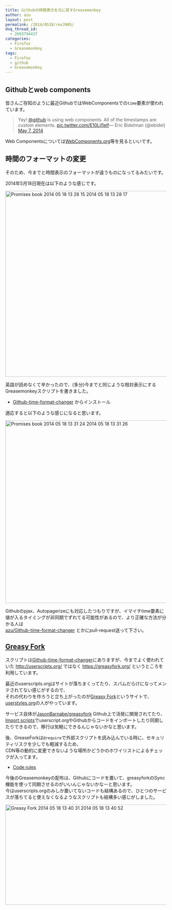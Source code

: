 ```yaml
---
title: Githubの時間表示を元に戻すGreasemonkey
author: azu
layout: post
permalink: /2014/0518/res3905/
dsq_thread_id:
  - 2693794437
categories:
  - Firefox
  - Greasemonkey
tags:
  - Firefox
  - github
  - Greasemonkey
---
```

## Githubとweb components

皆さんご存知のように最近GithubではWebComponentsでの`time`要素が使われています。

<blockquote class="twitter-tweet" lang="en">
  <p>
    Yay! <a href="https://twitter.com/github">@github</a> is using web components. All of the timestamps are <local-time> custom elements. <a href="http://t.co/E10Ljl1elf">pic.twitter.com/E10Ljl1elf</a>&mdash; Eric Bidelman (@ebidel) <a href="https://twitter.com/ebidel/statuses/464102546114506752">May 7, 2014</a>
  </p>
</blockquote>



Web Componentsについては[WebComponents.org][1]等を見るといいです。

## 時間のフォーマットの変更

そのため、今までと時間表示のフォーマットが違うものになってるみたいです。

2014年5月18日現在は以下のような感じです。

<img src="http://wordpress.local/wp-content/uploads/2014/05/promises-book-2014-05-18-13-28-15-2014-05-18-13-28-17.png" alt="Promises book 2014 05 18 13 28 15 2014 05 18 13 28 17" title="promises-book 2014-05-18 13-28-15 2014-05-18 13-28-17.png" border="0" width="600" height="578" />

英語が読めなくて辛かったので、(多分)今までと同じような相対表示にするGreasemonkeyスクリプトを書きました。

*   [Github-time-format-changer][2] からインストール

適応すると以下のような感じになると思います。

<img src="http://wordpress.local/wp-content/uploads/2014/05/promises-book-2014-05-18-13-31-24-2014-05-18-13-31-26.png" alt="Promises book 2014 05 18 13 31 24 2014 05 18 13 31 26" title="promises-book 2014-05-18 13-31-24 2014-05-18 13-31-26.png" border="0" width="600" height="568" />

Githubのpjax、Autopagerizeにも対応したつもりですが、イマイチtime要素に値が入るタイミングが非同期でずれてる可能性があるので、より正確な方法が分かる人は  
[azu/Github-time-format-changer][3] とかにpull-request送って下さい。

## [Greasy Fork][4]

スクリプトは[Github-time-format-changer][2]にありますが、今までよく使われていた http://userscripts.org/ ではなく https://greasyfork.org/ というところを利用しています。

最近のuserscripts.orgはサイトが落ちまくってたり、スパムだらけになってメンテされてない感じがするので、  
それの代わりを作ろうと立ち上がったのが[Greasy Fork][4]というサイトで、[userstyles.org][5]の人がやっています。

サービス自体が[JasonBarnabe/greasyfork][6] Github上で活発に開発されてたり、[Import scripts][7]でuserscript.orgやGithubからコードをインポートしたり同期したりできるので、移行は気軽にできるんじゃないかなと思います。

後、GreaseForkは`@require`で外部スクリプトを読み込んでいる時に、セキュリティリスクを少しでも軽減するため、  
CDN等の動的に変更できないような場所かどうかのホワイリストによるチェックが入ってます。

*   [Code rules][8]

今後のGreasemonkeyの配布は、Githubにコードを置いて、greasyforkのSync機能を使って同期させるのがいいんじゃないかなーと思います。  
今はuserscripts.orgのみしか置いてないコードも結構あるので、ひとつのサービスが落ちてると使えなくなるようなスクリプトも結構多い感じがしました。

<img src="http://wordpress.local/wp-content/uploads/2014/05/Greasy-Fork-2014-05-18-13-40-31-2014-05-18-13-40-52.png" alt="Greasy Fork 2014 05 18 13 40 31 2014 05 18 13 40 52" title="Greasy Fork 2014-05-18 13-40-31 2014-05-18 13-40-52.png" border="0" width="600" height="312" />

 [1]: http://webcomponents.org/ "WebComponents.org"
 [2]: https://greasyfork.org/scripts/1130-github-time-format-changer "Github-time-format-changer"
 [3]: https://github.com/azu/Github-time-format-changer "azu/Github-time-format-changer"
 [4]: https://greasyfork.org/ "Greasy Fork"
 [5]: http://userstyles.org/ "userstyles.org "
 [6]: https://github.com/JasonBarnabe/greasyfork "JasonBarnabe/greasyfork"
 [7]: https://greasyfork.org/import "Import scripts"
 [8]: https://greasyfork.org/help/code-rules#require "Code rules"
